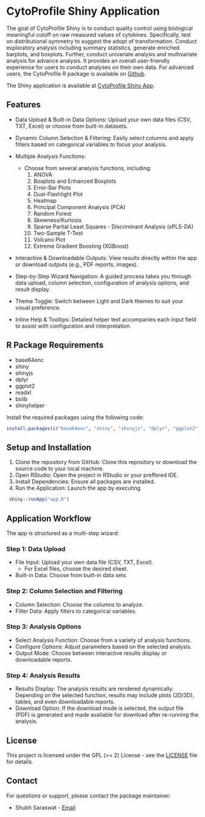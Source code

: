 
<!-- README.md is generated from README.Rmd. Please edit that file -->

# CytoProfile Shiny Application

The goal of CytoProfile Shiny is to conduct quality control using
biological meaningful cutoff on raw measured values of cytokines.
Specifically, test on distributional symmetry to suggest the adopt of
transformation. Conduct exploratory analysis including summary
statistics, generate enriched barplots, and boxplots. Further, conduct
univariate analysis and multivariate analysis for advance analysis. It
provides an overall user-friendly experience for users to conduct
analyses on their own data. For advanced users, the CytoProfile R
package is available on
[Github](https://github.com/saraswatsh/CytoProfile).

The Shiny application is available at [CytoProfile Shiny
App](https://ssa390.shinyapps.io/cytoprofile_shiny/).

## Features

- Data Upload & Built-in Data Options: Upload your own data files (CSV,
  TXT, Excel) or choose from built-in datasets.

- Dynamic Column Selection & Filtering: Easily select columns and apply
  filters based on categorical variables to focus your analysis.

- Multiple Analysis Functions:

  - Choose from several analysis functions, including:
    1.  ANOVA
    2.  Boxplots and Enhanced Boxplots
    3.  Error-Bar Plots
    4.  Dual-Flashlight Plot
    5.  Heatmap
    6.  Principal Component Analysis (PCA)
    7.  Random Forest
    8.  Skewness/Kurtosis
    9.  Sparse Partial Least Squares - Discriminant Analysis (sPLS-DA)
    10. Two-Sample T-Test
    11. Volcano Plot
    12. Extreme Gradient Boosting (XGBoost)

- Interactive & Downloadable Outputs: View results directly within the
  app or download outputs (e.g., PDF reports, images).

- Step-by-Step Wizard Navigation: A guided process takes you through
  data upload, column selection, configuration of analysis options, and
  result display.

- Theme Toggle: Switch between Light and Dark themes to suit your visual
  preference.

- Inline Help & Tooltips: Detailed helper text accompanies each input
  field to assist with configuration and interpretation.

## R Package Requirements

- base64enc
- shiny
- shinyjs
- dplyr
- ggplot2
- readxl
- bslib
- shinyhelper

Install the required packages using the following code:

``` r
install.packages(c("base64enc", "shiny", "shinyjs", "dplyr", "ggplot2", "readxl", "bslib", "shinyhelper"))
```

## Setup and Installation

1.  Clone the repository from GitHub: Clone this repository or download
    the source code to your local machine.
2.  Open RStudio: Open the project in RStudio or your preffered IDE.
3.  Install Dependencies: Ensure all packages are installed.
4.  Run the Application: Launch the app by executing

``` r
 shiny::runApp("app.R") 
```

## Application Workflow

The app is structured as a multi-step wizard:

### Step 1: Data Upload

- File Input: Upload your own data file (CSV, TXT, Excel).
  - For Excel files, choose the desired sheet.
- Built-in Data: Choose from built-in data sets.

### Step 2: Column Selection and Filtering

- Column Selection: Choose the columns to analyze.
- Filter Data: Apply filters to categorical variables.

### Step 3: Analysis Options

- Select Analysis Function: Choose from a variety of analysis functions.
- Configure Options: Adjust parameters based on the selected analysis.
- Output Mode: Choose between interactive results display or
  downloadable reports.

### Step 4: Analysis Results

- Results Display: The analysis results are rendered dynamically.
  Depending on the selected function, results may include plots (2D/3D),
  tables, and even downloadable reports.
- Download Option: If the download mode is selected, the output file
  (PDF) is generated and made available for download after re-running
  the analysis.

## License

This project is licensed under the GPL (\>= 2) License - see the
[LICENSE](LICENSE.md) file for details.

## Contact

For questions or support, please contact the package maintainer:

- Shubh Saraswat - [Email](shubh.saraswat00@gmail.com)
